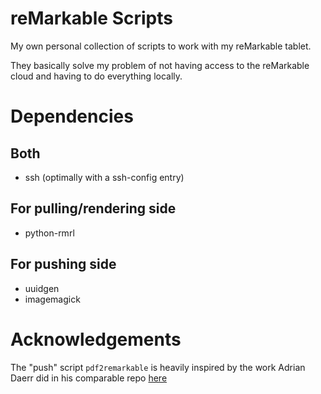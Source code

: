 # reMarkable Scripts

My own personal collection of scripts to work with my reMarkable tablet.

They basically solve my problem of not having access to the reMarkable cloud and
having to do everything locally.

# Dependencies

## Both

- ssh (optimally with a ssh-config entry)

## For pulling/rendering side

- python-rmrl

## For pushing side

- uuidgen
- imagemagick

# Acknowledgements

The "push" script `pdf2remarkable` is heavily inspired by the work Adrian Daerr
did in his comparable repo [here](https://github.com/adaerr/reMarkableScripts)
